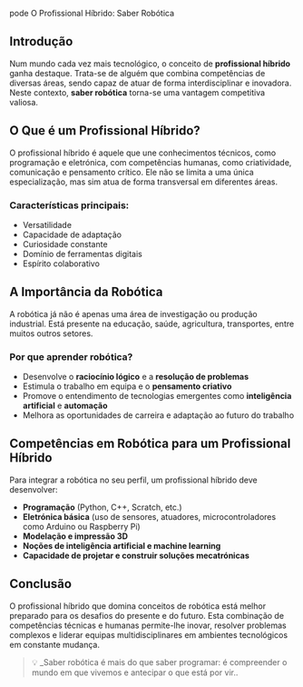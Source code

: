 pode O Profissional Híbrido: Saber Robótica

## Introdução

Num mundo cada vez mais tecnológico, o conceito de **profissional híbrido** ganha destaque. Trata-se de alguém que combina competências de diversas áreas, sendo capaz de atuar de forma interdisciplinar e inovadora. Neste contexto, **saber robótica** torna-se uma vantagem competitiva valiosa.

## O Que é um Profissional Híbrido?

O profissional híbrido é aquele que une conhecimentos técnicos, como programação e eletrónica, com competências humanas, como criatividade, comunicação e pensamento crítico. Ele não se limita a uma única especialização, mas sim atua de forma transversal em diferentes áreas.

### Características principais:

- Versatilidade
- Capacidade de adaptação
- Curiosidade constante
- Domínio de ferramentas digitais
- Espírito colaborativo

## A Importância da Robótica

A robótica já não é apenas uma área de investigação ou produção industrial. Está presente na educação, saúde, agricultura, transportes, entre muitos outros setores.

### Por que aprender robótica?

- Desenvolve o **raciocínio lógico** e a **resolução de problemas**
- Estimula o trabalho em equipa e o **pensamento criativo**
- Promove o entendimento de tecnologias emergentes como **inteligência artificial** e **automação**
- Melhora as oportunidades de carreira e adaptação ao futuro do trabalho

## Competências em Robótica para um Profissional Híbrido

Para integrar a robótica no seu perfil, um profissional híbrido deve desenvolver:

- **Programação** (Python, C++, Scratch, etc.)
- **Eletrónica básica** (uso de sensores, atuadores, microcontroladores como Arduino ou Raspberry Pi)
- **Modelação e impressão 3D**
- **Noções de inteligência artificial e machine learning**
- **Capacidade de projetar e construir soluções mecatrónicas**

## Conclusão

O profissional híbrido que domina conceitos de robótica está melhor preparado para os desafios do presente e do futuro. Esta combinação de competências técnicas e humanas permite-lhe inovar, resolver problemas complexos e liderar equipas multidisciplinares em ambientes tecnológicos em constante mudança.

> 💡 _Saber robótica é mais do que saber programar: é compreender o mundo em que vivemos e antecipar o que está por vir..
